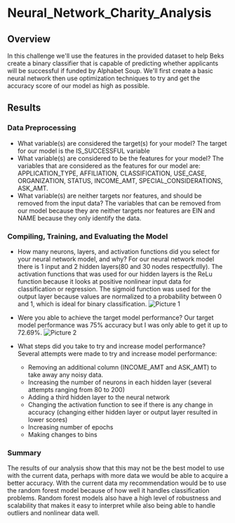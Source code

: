 # Neural_Network_Charity_Analysis

## Overview
In this challenge we'll use the features in the provided dataset to help Beks create a binary classifier that is capable of predicting whether applicants will be successful if funded by Alphabet Soup. We'll first create a basic neural network then use optimization techniques to try and get the accuracy score of our model as high as possible.

## Results
### Data Preprocessing
* What variable(s) are considered the target(s) for your model?
The target for our model is the IS_SUCCESSFUL variable
* What variable(s) are considered to be the features for your model?
The variables that are considered as the features for our model are: 
APPLICATION_TYPE, AFFILIATION, CLASSIFICATION, USE_CASE, ORGANIZATION, STATUS, INCOME_AMT, SPECIAL_CONSIDERATIONS, ASK_AMT.
* What variable(s) are neither targets nor features, and should be removed from the input data?
The variables that can be removed from our model because they are neither targets nor features are EIN and NAME because they only identify the data.
### Compiling, Training, and Evaluating the Model
* How many neurons, layers, and activation functions did you select for your neural network model, and why?
For our neural network model there is 1 input and 2 hidden layers(80 and 30 nodes respectfully). The activation functions that was used for our hidden layers is the ReLu function because it looks at positive nonlinear input data for classification or regression. The sigmoid function was used for the output layer because values are normalized to a probability between 0 and 1, which is ideal for binary classification.
![Picture 1](https://user-images.githubusercontent.com/41974323/157127046-61170fca-e3a7-4b80-913a-58085f559218.PNG)

* Were you able to achieve the target model performance?
Our target model performance was 75% accuracy but I was only able to get it up to 72.69%.
![Picture 2](https://user-images.githubusercontent.com/41974323/157127248-d032fb55-bdc9-4ac0-9a34-5ae8a2a84a07.PNG)

* What steps did you take to try and increase model performance?
Several attempts were made to try and increase model performance:
  * Removing an additional column (INCOME_AMT and ASK_AMT) to take away any noisy data.
  * Increasing the number of neurons in each hidden layer (several attempts ranging from 80 to 200)
  * Adding a third hidden layer to the neural network
  * Changing the activation function to see if there is any change in accuracy (changing either hidden layer or output layer resulted in lower scores)
  * Increasing number of epochs
  * Making changes to bins 
### Summary
The results of our analysis show that this may not be the best model to use with the current data, perhaps with more data we would be able to acquire a better accuracy.
With the current data my recommendation would be to use the random forest model because of how well it handles classification problems. Random forest models also have a high level of robustness and scalability that makes it easy to interpret while also being able to handle outliers and nonlinear data well.
